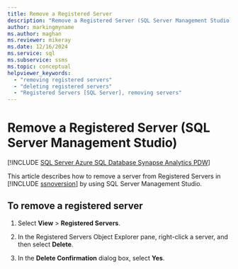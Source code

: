 ```yaml
---
title: Remove a Registered Server
description: "Remove a Registered Server (SQL Server Management Studio)"
author: markingmyname
ms.author: maghan
ms.reviewer: mikeray
ms.date: 12/16/2024
ms.service: sql
ms.subservice: ssms
ms.topic: conceptual
helpviewer_keywords:
  - "removing registered servers"
  - "deleting registered servers"
  - "Registered Servers [SQL Server], removing servers"
---
```


# Remove a Registered Server (SQL Server Management Studio)

[!INCLUDE [SQL Server Azure SQL Database Synapse Analytics PDW](../../includes/applies-to-version/sql-asdb-asdbmi-asa-pdw.md)]

This article describes how to remove a server from Registered Servers in [!INCLUDE [ssnoversion](../../includes/ssnoversion-md.md)] by using SQL Server Management Studio.

## To remove a registered server

1. Select **View** > **Registered Servers**.

1. In the Registered Servers Object Explorer pane, right-click a server, and then select **Delete**.

1. In the **Delete Confirmation** dialog box, select **Yes**.
